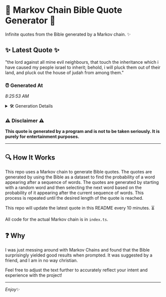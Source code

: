 # 📖 Markov Chain Bible Quote Generator 📖

Infinite quotes from the Bible generated by a Markov chain. ✨

## ✨ Latest Quote ✨
"the lord against all mine evil neighbours, that touch the inheritance which i have caused my people israel to inherit; behold, i will pluck them out of their land, and pluck out the house of judah from among them."

### ⏰ Generated At
*8:25:53 AM*

<details>
    <summary>🛠️ Generation Details</summary>
    <p>
        <strong>🌱 Seed:</strong> the<br>
        <strong>🔄 Iterations:</strong> 38<br>
        <strong>📜 Context History:</strong><br>[ the ]: lord<br>[ the, lord ]: against<br>[ the, lord, against ]: all<br>[ the, lord, against, all ]: mine<br>[ the, lord, against, all, mine ]: evil<br>[ the, lord, against, all, mine, evil ]: neighbours,<br>[ lord, against, all, mine, evil, neighbours, ]: that<br>[ against, all, mine, evil, neighbours,, that ]: touch<br>[ all, mine, evil, neighbours,, that, touch ]: the<br>[ mine, evil, neighbours,, that, touch, the ]: inheritance<br>[ evil, neighbours,, that, touch, the, inheritance ]: which<br>[ neighbours,, that, touch, the, inheritance, which ]: i<br>[ that, touch, the, inheritance, which, i ]: have<br>[ touch, the, inheritance, which, i, have ]: caused<br>[ the, inheritance, which, i, have, caused ]: my<br>[ inheritance, which, i, have, caused, my ]: people<br>[ which, i, have, caused, my, people ]: israel<br>[ i, have, caused, my, people, israel ]: to<br>[ have, caused, my, people, israel, to ]: inherit;<br>[ caused, my, people, israel, to, inherit; ]: behold,<br>[ my, people, israel, to, inherit;, behold, ]: i<br>[ people, israel, to, inherit;, behold,, i ]: will<br>[ israel, to, inherit;, behold,, i, will ]: pluck<br>[ to, inherit;, behold,, i, will, pluck ]: them<br>[ inherit;, behold,, i, will, pluck, them ]: out<br>[ behold,, i, will, pluck, them, out ]: of<br>[ i, will, pluck, them, out, of ]: their<br>[ will, pluck, them, out, of, their ]: land,<br>[ pluck, them, out, of, their, land, ]: and<br>[ them, out, of, their, land,, and ]: pluck<br>[ out, of, their, land,, and, pluck ]: out<br>[ of, their, land,, and, pluck, out ]: the<br>[ their, land,, and, pluck, out, the ]: house<br>[ land,, and, pluck, out, the, house ]: of<br>[ and, pluck, out, the, house, of ]: judah<br>[ pluck, out, the, house, of, judah ]: from<br>[ out, the, house, of, judah, from ]: among<br>[ the, house, of, judah, from, among ]: them.<br>
    </p>
</details>

### ⚠️ Disclaimer ⚠️
**This quote is generated by a program and is not to be taken seriously. It is purely for entertainment purposes.**

---

## 🔍 How It Works

This repo uses a Markov chain to generate Bible quotes. The quotes are generated by using the Bible as a dataset to find the probability of a word appearing after a sequence of words. The quotes are generated by starting with a random word and then selecting the next word based on the probability of it appearing after the current sequence of words. This process is repeated until the desired length of the quote is reached.

This repo will update the latest quote in this README every 10 minutes. ⏳

All code for the actual Markov chain is in `index.ts`.

## ❓ Why

I was just messing around with Markov Chains and found that the Bible surprisingly yielded good results when prompted. 
It was suggested by a friend, and I am in no way christian.

Feel free to adjust the text further to accurately reflect your intent and experience with the project!

---

*Enjoy*✨
